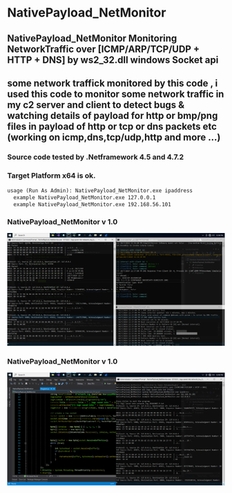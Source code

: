 # NativePayload_NetMonitor
## NativePayload_NetMonitor Monitoring NetworkTraffic over [ICMP/ARP/TCP/UDP + HTTP + DNS] by ws2_32.dll windows Socket api 

## some network traffick monitored by this code , i used this code to monitor some network traffic in my c2 server and client to detect bugs & watching details of payload for http or bmp/png files in payload of http or tcp or dns packets etc (working on icmp,dns,tcp/udp,http and more ...)

### Source code tested by .Netframework 4.5 and 4.7.2 

### Target Platform x64 is ok.

    usage (Run As Admin): NativePayload_NetMonitor.exe ipaddress
      example NativePayload_NetMonitor.exe 127.0.0.1
      example NativePayload_NetMonitor.exe 192.168.56.101


###  NativePayload_NetMonitor v 1.0
   ![](https://github.com/DamonMohammadbagher/NativePayload_NetMonitor/blob/main/netmon1.png)

###  NativePayload_NetMonitor v 1.0
   ![](https://github.com/DamonMohammadbagher/NativePayload_NetMonitor/blob/main/netmon2.png)
